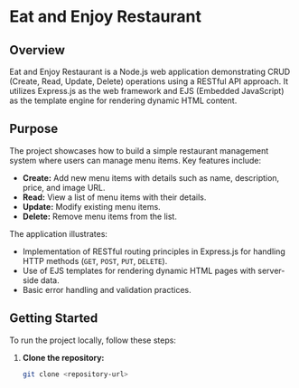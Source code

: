 # Eat and Enjoy Restaurant

## Overview

Eat and Enjoy Restaurant is a Node.js web application demonstrating CRUD (Create, Read, Update, Delete) operations using a RESTful API approach. It utilizes Express.js as the web framework and EJS (Embedded JavaScript) as the template engine for rendering dynamic HTML content.

## Purpose

The project showcases how to build a simple restaurant management system where users can manage menu items. Key features include:

- **Create:** Add new menu items with details such as name, description, price, and image URL.
- **Read:** View a list of menu items with their details.
- **Update:** Modify existing menu items.
- **Delete:** Remove menu items from the list.

The application illustrates:

- Implementation of RESTful routing principles in Express.js for handling HTTP methods (`GET`, `POST`, `PUT`, `DELETE`).
- Use of EJS templates for rendering dynamic HTML pages with server-side data.
- Basic error handling and validation practices.

## Getting Started

To run the project locally, follow these steps:

1. **Clone the repository:**
   ```bash
   git clone <repository-url>
   ```
